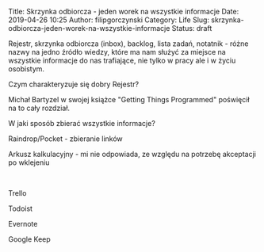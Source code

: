 Title: Skrzynka odbiorcza - jeden worek na wszystkie informacje
Date: 2019-04-26 10:25
Author: filipgorczynski
Category: Life
Slug: skrzynka-odbiorcza-jeden-worek-na-wszystkie-informacje
Status: draft

Rejestr, skrzynka odbiorcza (inbox), backlog, lista zadań, notatnik - różne nazwy na jedno źródło wiedzy, które ma nam służyć za miejsce na wszystkie informacje do nas trafiające, nie tylko w pracy ale i w życiu osobistym.

Czym charakteryzuje się dobry Rejestr?

Michał Bartyzel w swojej książce "Getting Things Programmed" poświęcił na to cały rozdział.

W jaki sposób zbierać wszystkie informacje?

Raindrop/Pocket - zbieranie linków

Arkusz kalkulacyjny - mi nie odpowiada, ze względu na potrzebę akceptacji po wklejeniu

 

Trello

Todoist

Evernote

Google Keep

 

 
